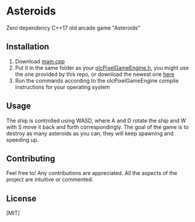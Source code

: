 # Asteroids
Zero dependency C++17 old arcade game "Asteroids"

## Installation
1. Download [main.cpp](./main.cpp)
2. Put it in the same folder as your [olcPixelGameEngine.h](./olcPixelGameEngine.h), you might use the one provided by this repo, or download the newest one [here](https://github.com/OneLoneCoder/olcPixelGameEngine)
3. Run the commands according to the olcPixelGameEngine compile instructions for your operating system

## Usage 
The ship is controlled using WASD, where A and D rotate the ship and W with S move it back and forth correspondingly. 
The goal of the game is to destroy as many asteroids as you can, they will keep spawning and speeding up. 

## Contributing
Feel free to! Any contributions are appreciated. All the aspects of the project are intuitive or commented.

## License

[MIT]
